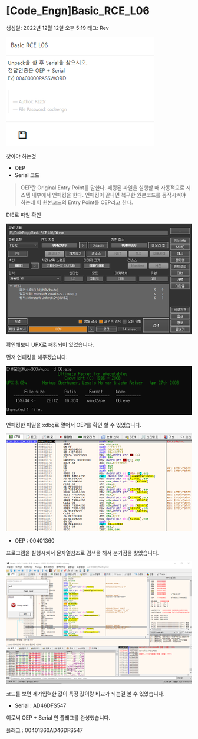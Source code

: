 # [Code_Engn]Basic_RCE_L06

생성일: 2022년 12월 12일 오후 5:19
태그: Rev

![Untitled](/IMG/6-0.png)

찾아야 하는것

- OEP
- Serial 코드

> OEP란 Original Entry Point를 말한다. 패킹된 파일을 실행할 때 자동적으로 시스템 내부에서 언패킹을 한다. 언패킹이 끝나면 복구한 원본코드를 동작시켜야 하는데 이 원본코드의 Entry Point를 OEP라고 한다.
> 

DIE로 파일 확인

![Untitled](/IMG/6-1.png)

확인해보니 UPX로 패킹되어 있었습니다.

먼저 언패킹을 해주겠습니다.

![Untitled](/IMG/6-2.png)

언패킹한 파일을 xdbg로 열어서 OEP를 확인 할 수 있었습니다.

![Untitled](/IMG/6-3.png)

- OEP : 00401360

프로그램을 실행시켜서 문자열참조로 검색을 해서 분기점을 찾았습니다.

![Untitled](/IMG/6-4.png)

코드를 보면 제가입력한 값이 특정 값이랑 비교가 되는걸 볼 수 있었습니다.

- Serial : AD46DFS547

이로써 OEP + Serial 인 플래그를 완성했습니다.

플래그 : 00401360AD46DFS547